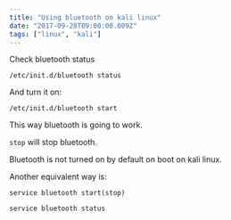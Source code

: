 ```yaml
---
title: "Using bluetooth on kali linux"
date: "2017-09-28T09:00:00.009Z"
tags: ["linux", "kali"]
---
```

Check bluetooth status
```
/etc/init.d/bluetooth status
```
And turn it on:
```
/etc/init.d/bluetooth start
```
This way bluetooth is going to work. 

`stop` will stop bluetooth.

Bluetooth is not turned on by default on boot on kali linux.

Another equivalent way is:
```
service bluetooth start(stop)
```
```
service bluetooth status
```
